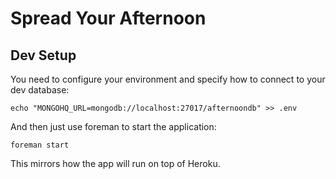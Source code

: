 # Spread Your Afternoon

## Dev Setup

You need to configure your environment and specify how to connect to
your dev database:

    echo "MONGOHQ_URL=mongodb://localhost:27017/afternoondb" >> .env

And then just use foreman to start the application:

    foreman start

This mirrors how the app will run on top of Heroku.